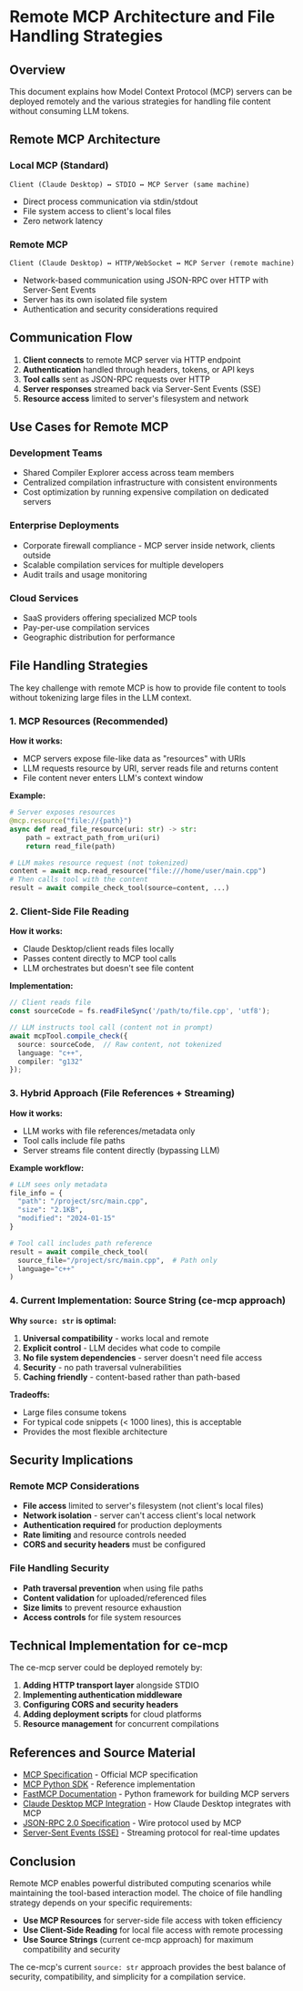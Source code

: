 # Remote MCP Architecture and File Handling Strategies

## Overview

This document explains how Model Context Protocol (MCP) servers can be deployed remotely and the various strategies for handling file content without consuming LLM tokens.

## Remote MCP Architecture

### Local MCP (Standard)
```
Client (Claude Desktop) ↔ STDIO ↔ MCP Server (same machine)
```
- Direct process communication via stdin/stdout
- File system access to client's local files
- Zero network latency

### Remote MCP
```
Client (Claude Desktop) ↔ HTTP/WebSocket ↔ MCP Server (remote machine)
```
- Network-based communication using JSON-RPC over HTTP with Server-Sent Events
- Server has its own isolated file system
- Authentication and security considerations required

## Communication Flow

1. **Client connects** to remote MCP server via HTTP endpoint
2. **Authentication** handled through headers, tokens, or API keys
3. **Tool calls** sent as JSON-RPC requests over HTTP
4. **Server responses** streamed back via Server-Sent Events (SSE)
5. **Resource access** limited to server's filesystem and network

## Use Cases for Remote MCP

### Development Teams
- Shared Compiler Explorer access across team members
- Centralized compilation infrastructure with consistent environments
- Cost optimization by running expensive compilation on dedicated servers

### Enterprise Deployments
- Corporate firewall compliance - MCP server inside network, clients outside
- Scalable compilation services for multiple developers
- Audit trails and usage monitoring

### Cloud Services
- SaaS providers offering specialized MCP tools
- Pay-per-use compilation services
- Geographic distribution for performance

## File Handling Strategies

The key challenge with remote MCP is how to provide file content to tools without tokenizing large files in the LLM context.

### 1. MCP Resources (Recommended)

**How it works:**
- MCP servers expose file-like data as "resources" with URIs
- LLM requests resource by URI, server reads file and returns content
- File content never enters LLM's context window

**Example:**
```python
# Server exposes resources
@mcp.resource("file://{path}")
async def read_file_resource(uri: str) -> str:
    path = extract_path_from_uri(uri)
    return read_file(path)

# LLM makes resource request (not tokenized)
content = await mcp.read_resource("file:///home/user/main.cpp")
# Then calls tool with the content
result = await compile_check_tool(source=content, ...)
```

### 2. Client-Side File Reading

**How it works:**
- Claude Desktop/client reads files locally
- Passes content directly to MCP tool calls
- LLM orchestrates but doesn't see file content

**Implementation:**
```typescript
// Client reads file
const sourceCode = fs.readFileSync('/path/to/file.cpp', 'utf8');

// LLM instructs tool call (content not in prompt)
await mcpTool.compile_check({
  source: sourceCode,  // Raw content, not tokenized
  language: "c++",
  compiler: "g132"
});
```

### 3. Hybrid Approach (File References + Streaming)

**How it works:**
- LLM works with file references/metadata only
- Tool calls include file paths
- Server streams file content directly (bypassing LLM)

**Example workflow:**
```python
# LLM sees only metadata
file_info = {
  "path": "/project/src/main.cpp", 
  "size": "2.1KB",
  "modified": "2024-01-15"
}

# Tool call includes path reference
result = await compile_check_tool(
  source_file="/project/src/main.cpp",  # Path only
  language="c++"
)
```

### 4. Current Implementation: Source String (ce-mcp approach)

**Why `source: str` is optimal:**

1. **Universal compatibility** - works local and remote
2. **Explicit control** - LLM decides what code to compile
3. **No file system dependencies** - server doesn't need file access
4. **Security** - no path traversal vulnerabilities
5. **Caching friendly** - content-based rather than path-based

**Tradeoffs:**
- Large files consume tokens
- For typical code snippets (< 1000 lines), this is acceptable
- Provides the most flexible architecture

## Security Implications

### Remote MCP Considerations
- **File access** limited to server's filesystem (not client's local files)
- **Network isolation** - server can't access client's local network
- **Authentication required** for production deployments
- **Rate limiting** and resource controls needed
- **CORS and security headers** must be configured

### File Handling Security
- **Path traversal prevention** when using file paths
- **Content validation** for uploaded/referenced files
- **Size limits** to prevent resource exhaustion
- **Access controls** for file system resources

## Technical Implementation for ce-mcp

The ce-mcp server could be deployed remotely by:

1. **Adding HTTP transport layer** alongside STDIO
2. **Implementing authentication middleware**
3. **Configuring CORS and security headers**
4. **Adding deployment scripts** for cloud platforms
5. **Resource management** for concurrent compilations

## References and Source Material

- [MCP Specification](https://spec.modelcontextprotocol.io/) - Official MCP specification
- [MCP Python SDK](https://github.com/modelcontextprotocol/python-sdk) - Reference implementation
- [FastMCP Documentation](https://github.com/jlowin/fastmcp) - Python framework for building MCP servers
- [Claude Desktop MCP Integration](https://claude.ai/docs/mcp) - How Claude Desktop integrates with MCP
- [JSON-RPC 2.0 Specification](https://www.jsonrpc.org/specification) - Wire protocol used by MCP
- [Server-Sent Events (SSE)](https://developer.mozilla.org/en-US/docs/Web/API/Server-sent_events) - Streaming protocol for real-time updates

## Conclusion

Remote MCP enables powerful distributed computing scenarios while maintaining the tool-based interaction model. The choice of file handling strategy depends on your specific requirements:

- **Use MCP Resources** for server-side file access with token efficiency
- **Use Client-Side Reading** for local file access with remote processing
- **Use Source Strings** (current ce-mcp approach) for maximum compatibility and security

The ce-mcp's current `source: str` approach provides the best balance of security, compatibility, and simplicity for a compilation service.
